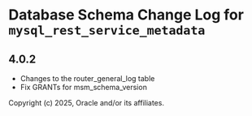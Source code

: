 # Database Schema Change Log for `mysql_rest_service_metadata`

## 4.0.2

- Changes to the router_general_log table
- Fix GRANTs for msm_schema_version

Copyright (c) 2025, Oracle and/or its affiliates.
